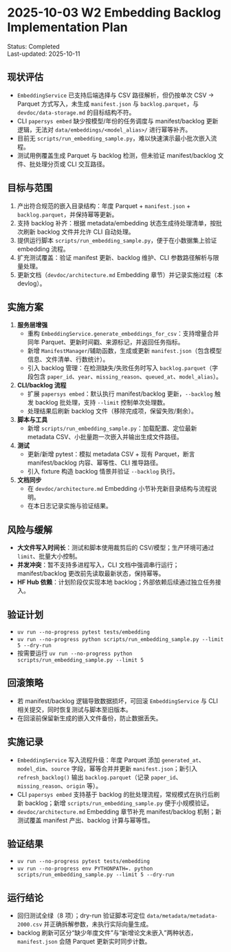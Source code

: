 # 2025-10-03 W2 Embedding Backlog Implementation Plan

Status: Completed  
Last-updated: 2025-10-11

## 现状评估
- `EmbeddingService` 已支持后端选择与 CSV 路径解析，但仍按单次 CSV → Parquet 方式写入，未生成 `manifest.json` 与 `backlog.parquet`，与 `devdoc/data-storage.md` 的目标结构不符。
- CLI `papersys embed` 缺少按模型/年份的任务调度与 manifest/backlog 更新逻辑，无法对 `data/embeddings/<model_alias>/` 进行幂等补齐。
- 目前无 `scripts/run_embedding_sample.py`，难以快速演示最小批次嵌入流程。
- 测试用例覆盖生成 Parquet 与 backlog 检测，但未验证 manifest/backlog 文件、批处理分页或 CLI 交互路径。

## 目标与范围
1. 产出符合规范的嵌入目录结构：年度 Parquet + `manifest.json` + `backlog.parquet`，并保持幂等更新。
2. 支持 backlog 补齐：根据 metadata/embedding 状态生成待处理清单，按批次刷新 backlog 文件并允许 CLI 自动处理。
3. 提供运行脚本 `scripts/run_embedding_sample.py`，便于在小数据集上验证 embedding 流程。
4. 扩充测试覆盖：验证 manifest 更新、backlog 维护、CLI 参数路径解析与限量处理。
5. 更新文档（`devdoc/architecture.md` Embedding 章节）并记录实施过程（本 devlog）。

## 实施方案
1. **服务层增强**
   - 重构 `EmbeddingService.generate_embeddings_for_csv`：支持增量合并同年 Parquet、更新时间戳、来源标记，并返回任务指标。
   - 新增 `ManifestManager`/辅助函数，生成或更新 `manifest.json`（包含模型信息、文件清单、行数统计）。
   - 引入 backlog 管理：在检测缺失/失败任务时写入 `backlog.parquet`（字段包含 `paper_id`、`year`、`missing_reason`、`queued_at`、`model_alias`）。
2. **CLI/backlog 流程**
   - 扩展 `papersys embed`：默认执行 manifest/backlog 更新，`--backlog` 触发 backlog 批处理，支持 `--limit` 控制单次处理数。
   - 处理结果后刷新 backlog 文件（移除完成项，保留失败/剩余）。
3. **脚本与工具**
   - 新增 `scripts/run_embedding_sample.py`：加载配置、定位最新 metadata CSV、小批量跑一次嵌入并输出生成文件路径。
4. **测试**
   - 更新/新增 pytest：模拟 metadata CSV + 现有 Parquet，断言 manifest/backlog 内容、幂等性、CLI 推导路径。
   - 引入 fixture 构造 backlog 情景并验证 `--backlog` 执行。
5. **文档同步**
   - 在 `devdoc/architecture.md` Embedding 小节补充新目录结构与流程说明。
   - 在本日志记录实施与验证结果。

## 风险与缓解
- **大文件写入时间长**：测试和脚本使用裁剪后的 CSV/模型；生产环境可通过 `limit`、批量大小控制。
- **并发冲突**：暂不支持多进程写入，CLI 文档中强调串行运行；manifest/backlog 更改前先读取最新状态，保持幂等。
- **HF Hub 依赖**：计划阶段仅实现本地 backlog；外部依赖后续通过独立任务接入。

## 验证计划
- `uv run --no-progress pytest tests/embedding`
- `uv run --no-progress python scripts/run_embedding_sample.py --limit 5 --dry-run`
- 按需要运行 `uv run --no-progress python scripts/run_embedding_sample.py --limit 5`

## 回滚策略
- 若 manifest/backlog 逻辑导致数据损坏，可回滚 `EmbeddingService` 与 CLI 相关提交，同时恢复测试与脚本至旧版本。
- 在回滚前保留新生成的嵌入文件备份，防止数据丢失。

## 实施记录
- `EmbeddingService` 写入流程升级：年度 Parquet 添加 `generated_at`、`model_dim`、`source` 字段，幂等合并并更新 `manifest.json`；新引入 `refresh_backlog()` 输出 `backlog.parquet`（记录 `paper_id`、`missing_reason`、`origin` 等）。
- CLI `papersys embed` 支持基于 backlog 的批处理流程，常规模式在执行后刷新 backlog；新增 `scripts/run_embedding_sample.py` 便于小规模验证。
- `devdoc/architecture.md` Embedding 章节补充 manifest/backlog 机制；新测试覆盖 manifest 产出、backlog 计算与幂等性。

## 验证结果
- `uv run --no-progress pytest tests/embedding`
- `uv run --no-progress env PYTHONPATH=. python scripts/run_embedding_sample.py --limit 5 --dry-run`

## 运行结论
- 回归测试全绿（8 项）；dry-run 验证脚本可定位 `data/metadata/metadata-2000.csv` 并正确拆解参数，未执行实际向量生成。
- backlog 刷新可区分“缺少年度文件”与“新增论文未嵌入”两种状态，`manifest.json` 会随 Parquet 更新实时同步计数。
